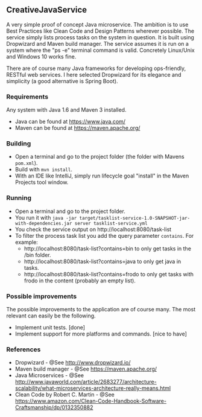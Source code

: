 ## CreativeJavaService

A very simple proof of concept Java microservice. The ambition is to use Best Practices like Clean Code and Design Patterns wherever possible. 
The service simply lists process tasks on the system in question. It is built using Dropwizard and Maven build manager.
The service assumes it is run on a system where the "ps -e" terminal command is valid. Concretely Linux/Unix and Windows 10 works fine.

There are of course many Java frameworks for developing ops-friendly, RESTful web services. 
I here selected Dropwizard for its elegance and simplicity (a good alternative is Spring Boot).

### Requirements
Any system with Java 1.6 and Maven 3 installed.
* Java can be found at https://www.java.com/
* Maven can be found at https://maven.apache.org/

### Building
* Open a terminal and go to the project folder (the folder with Mavens `pom.xml`).
* Build with `mvn install`.
* With an IDE like IntelliJ, simply run lifecycle goal "install" in the Maven Projects tool window.

### Running
* Open a terminal and go to the project folder.
* You run it with `java -jar target/tasklist-service-1.0-SNAPSHOT-jar-with-dependencies.jar server tasklist-service.yml`
* You check the service output on http://localhost:8080/task-list
* To filter the process task list you add the query parameter `contains`. For example:
    * http://localhost:8080/task-list?contains=bin to only get tasks in the /bin folder.
    * http://localhost:8080/task-list?contains=java to only get java in tasks.
    * http://localhost:8080/task-list?contains=frodo to only get tasks with frodo in the content (probably an empty list).

### Possible improvements
The possible improvements to the application are of course many. The most relevant can easily be the following.

* Implement unit tests. [done]
* Implement support for more platforms and commands. [nice to have]
        
### References
* Dropwizard - @See http://www.dropwizard.io/
* Maven build manager - @See https://maven.apache.org/
* Java Microservices - @See http://www.javaworld.com/article/2683277/architecture-scalability/what-microservices-architecture-really-means.html
* Clean Code by Robert C. Martin - @See https://www.amazon.com/Clean-Code-Handbook-Software-Craftsmanship/dp/0132350882